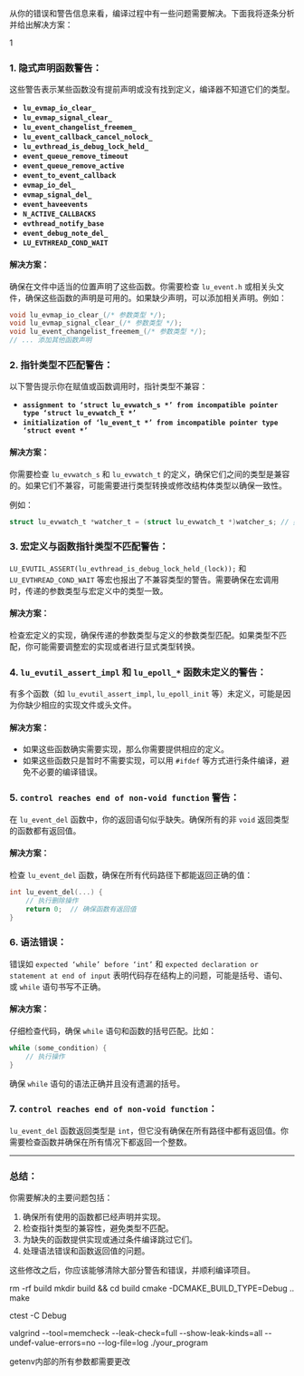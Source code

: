 从你的错误和警告信息来看，编译过程中有一些问题需要解决。下面我将逐条分析并给出解决方案：


1
### 1. **隐式声明函数警告**：
这些警告表示某些函数没有提前声明或没有找到定义，编译器不知道它们的类型。

- **`lu_evmap_io_clear_`**
- **`lu_evmap_signal_clear_`**
- **`lu_event_changelist_freemem_`**
- **`lu_event_callback_cancel_nolock_`**
- **`lu_evthread_is_debug_lock_held_`**
- **`event_queue_remove_timeout`**
- **`event_queue_remove_active`**
- **`event_to_event_callback`**
- **`evmap_io_del_`**
- **`evmap_signal_del_`**
- **`event_haveevents`**
- **`N_ACTIVE_CALLBACKS`**
- **`evthread_notify_base`**
- **`event_debug_note_del_`**
- **`LU_EVTHREAD_COND_WAIT`**

#### 解决方案：
确保在文件中适当的位置声明了这些函数。你需要检查 `lu_event.h` 或相关头文件，确保这些函数的声明是可用的。如果缺少声明，可以添加相关声明。例如：

```c
void lu_evmap_io_clear_(/* 参数类型 */);
void lu_evmap_signal_clear_(/* 参数类型 */);
void lu_event_changelist_freemem_(/* 参数类型 */);
// ... 添加其他函数声明
```

### 2. **指针类型不匹配警告**：
以下警告提示你在赋值或函数调用时，指针类型不兼容：

- **`assignment to ‘struct lu_evwatch_s *’ from incompatible pointer type ‘struct lu_evwatch_t *’`**
- **`initialization of ‘lu_event_t *’ from incompatible pointer type ‘struct event *’`**

#### 解决方案：
你需要检查 `lu_evwatch_s` 和 `lu_evwatch_t` 的定义，确保它们之间的类型是兼容的。如果它们不兼容，可能需要进行类型转换或修改结构体类型以确保一致性。

例如：

```c
struct lu_evwatch_t *watcher_t = (struct lu_evwatch_t *)watcher_s; // 类型转换
```

### 3. **宏定义与函数指针类型不匹配警告**：
`LU_EVUTIL_ASSERT(lu_evthread_is_debug_lock_held_(lock));` 和 `LU_EVTHREAD_COND_WAIT` 等宏也报出了不兼容类型的警告。需要确保在宏调用时，传递的参数类型与宏定义中的类型一致。

#### 解决方案：
检查宏定义的实现，确保传递的参数类型与定义的参数类型匹配。如果类型不匹配，你可能需要调整宏的实现或者进行显式类型转换。

### 4. **`lu_evutil_assert_impl` 和 `lu_epoll_*` 函数未定义的警告**：
有多个函数（如 `lu_evutil_assert_impl`, `lu_epoll_init` 等）未定义，可能是因为你缺少相应的实现文件或头文件。

#### 解决方案：
- 如果这些函数确实需要实现，那么你需要提供相应的定义。
- 如果这些函数只是暂时不需要实现，可以用 `#ifdef` 等方式进行条件编译，避免不必要的编译错误。

### 5. **`control reaches end of non-void function` 警告**：
在 `lu_event_del` 函数中，你的返回语句似乎缺失。确保所有的非 `void` 返回类型的函数都有返回值。

#### 解决方案：
检查 `lu_event_del` 函数，确保在所有代码路径下都能返回正确的值：

```c
int lu_event_del(...) {
    // 执行删除操作
    return 0;  // 确保函数有返回值
}
```

### 6. **语法错误**：
错误如 `expected ‘while’ before ‘int’` 和 `expected declaration or statement at end of input` 表明代码存在结构上的问题，可能是括号、语句、或 `while` 语句书写不正确。

#### 解决方案：
仔细检查代码，确保 `while` 语句和函数的括号匹配。比如：

```c
while (some_condition) {
    // 执行操作
}
```

确保 `while` 语句的语法正确并且没有遗漏的括号。

### 7. **`control reaches end of non-void function`**：
`lu_event_del` 函数返回类型是 `int`，但它没有确保在所有路径中都有返回值。你需要检查函数并确保在所有情况下都返回一个整数。

---

### 总结：
你需要解决的主要问题包括：
1. 确保所有使用的函数都已经声明并实现。
2. 检查指针类型的兼容性，避免类型不匹配。
3. 为缺失的函数提供实现或通过条件编译跳过它们。
4. 处理语法错误和函数返回值的问题。

这些修改之后，你应该能够清除大部分警告和错误，并顺利编译项目。

rm -rf build
mkdir build && cd build
cmake -DCMAKE_BUILD_TYPE=Debug ..
make

ctest -C Debug

valgrind --tool=memcheck --leak-check=full --show-leak-kinds=all --undef-value-errors=no --log-file=log ./your_program


getenv内部的所有参数都需要更改


